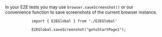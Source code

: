 In your E2E tests you may use `browser.saveScreenshot()` or our
convenience function to save screenshots of the current browser
instance.

```
            import { E2EGlobal } from './E2EGlobal'

            E2EGlobal.saveScreenshot("gotoStartPage1");
```
